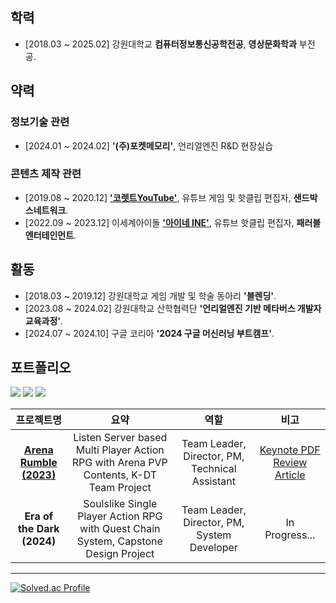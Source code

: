 ## 학력
- [2018.03 ~ 2025.02] 강원대학교 **컴퓨터정보통신공학전공**, **영상문화학과** 부전공.
  
## 약력
### 정보기술 관련
- [2024.01 ~ 2024.02]  **'(주)포켓메모리'**, 언리얼엔진 R&D 현장실습
### 콘텐츠 제작 관련
- [2019.08 ~ 2020.12] [**'코렛트YouTube'**](https://www.youtube.com/@Collet11), 유튜브 게임 및 핫클립 편집자, **샌드박스네트워크**.
- [2022.09 ~ 2023.12] 이세계아이돌 [**'아이네 INE'**](https://www.youtube.com/@INE_), 유튜브 핫클립 편집자, **패러블엔터테인먼트**.

## 활동
- [2018.03 ~ 2019.12] 강원대학교 게임 개발 및 학술 동아리 **'블렌딩'**.
- [2023.08 ~ 2024.02] 강원대학교 산학협력단 **'언리얼엔진 기반 메타버스 개발자 교육과정'**.
- [2024.07 ~ 2024.10] 구글 코리아 **'2024 구글 머신러닝 부트캠프'**.
  
## 포트폴리오
<img src="https://img.shields.io/badge/UnrealEngine-0E1128?style=for-the-badge&logo=UnrealEngine&logoColor=white"> <img src="https://img.shields.io/badge/c++-00599C?style=for-the-badge&logo=cplusplus&logoColor=white"> <img src="https://img.shields.io/badge/blender-E87D0D?style=for-the-badge&logo=blender&logoColor=white">


| 프로젝트명 | 요약 | 역할 | 비고 |
| :-: | :-: | :-: | :-: |
| [**Arena Rumble (2023)**](https://youtu.be/TGwBppxJI_E?si=TrHAkyZoq9MN_EVd) | Listen Server based Multi Player Action RPG with Arena PVP Contents, K-DT Team Project | Team Leader, Director, PM, Technical Assistant | [Keynote PDF](https://drive.google.com/file/d/1yeHNl5YXux_7bGdh5i0hbQMl5L8yPnZ7/view?usp=sharing) [Review Article](https://velog.io/@liebenholz/arenarumble1) |
| **Era of the Dark (2024)** | Soulslike Single Player Action RPG with Quest Chain System, Capstone Design Project | Team Leader, Director, PM, System Developer | In Progress... |


------
[![Solved.ac Profile](http://mazassumnida.wtf/api/v2/generate_badge?boj=liebenholz98)](https://solved.ac/liebenholz98)

<!--

<img src="https://img.shields.io/badge/Python-3776AB?style=for-the-badge&logo=Python&logoColor=white">
<img src="https://img.shields.io/badge/Pytorch-EE4C2C?style=for-the-badge&logo=PyTorch&logoColor=white">
<img src="https://img.shields.io/badge/Tensorflow-FF6F00?style=for-the-badge&logo=Tensorflow&logoColor=white">
<img src="https://img.shields.io/badge/Keras-D00000?style=for-the-badge&logo=Keras&logoColor=white">
<img src="https://img.shields.io/badge/Coursera-0056D2?style=for-the-badge&logo=Coursera&logoColor=white">
<img src="https://img.shields.io/badge/Kaggle-20BEFF?style=for-the-badge&logo=Kaggle&logoColor=white">
<img src="https://img.shields.io/badge/Unity-FFFFFF?style=for-the-badge&logo=Unity&logoColor=black">
<img src="https://img.shields.io/badge/C%23-512BD4?style=for-the-badge&logo=CSharp&logoColor=white">
<img src="https://img.shields.io/badge/Houdini-FF4713?style=for-the-badge&logo=Houdini&logoColor=white">
<img src="https://img.shields.io/badge/Nuke-000000?style=for-the-badge&logo=Nuke&logoColor=white">

-->
